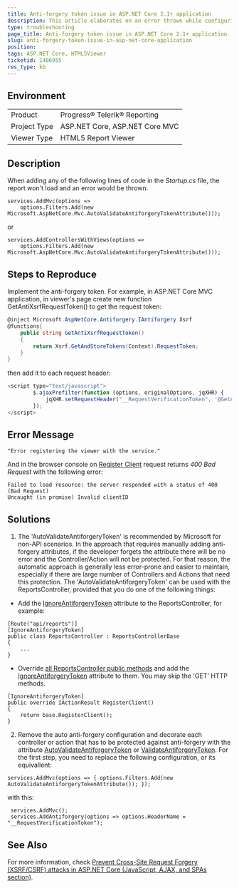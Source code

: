 ```yaml
---
title: Anti-forgery token issue in ASP.NET Core 2.1+ application
description: This article elaborates on an error thrown while configuring an ASP.NET Core 2.1+ application with anti-forgery token.
type: troubleshooting
page_title: Anti-forgery token issue in ASP.NET Core 2.1+ application
slug: anti-forgery-token-issue-in-asp-net-core-application
position: 
tags: ASP.NET Core, HTML5Viewer
ticketid: 1406955
res_type: kb
---
```


## Environment
<table>
    <tbody>
	    <tr>
	    	<td>Product</td>
	    	<td>Progress® Telerik® Reporting</td>
	    </tr>
      <tr>
	    	<td>Project Type</td>
	    	<td>ASP.NET Core, ASP.NET Core MVC</td>
	    </tr>
      <tr>
	    	<td>Viewer Type</td>
	    	<td>HTML5 Report Viewer</td>
	    </tr>
    </tbody>
</table>


## Description
When adding any of the following lines of code in the *Startup.cs* file, the report won't load and an error would be thrown.

```CSharp
services.AddMvc(options => 
	options.Filters.Add(new Microsoft.AspNetCore.Mvc.AutoValidateAntiforgeryTokenAttribute()));
```
or
```CSharp
services.AddControllersWithViews(options => 
	options.Filters.Add(new Microsoft.AspNetCore.Mvc.AutoValidateAntiforgeryTokenAttribute()));
```

## Steps to Reproduce
Implement the anti-forgery token. For example, in ASP.NET Core MVC application, in viewer's page create new function GetAntiXsrfRequestToken() to get the request token:
```C#
@inject Microsoft.AspNetCore.Antiforgery.IAntiforgery Xsrf
@functions{
    public string GetAntiXsrfRequestToken()
    {
        return Xsrf.GetAndStoreTokens(Context).RequestToken;
    }
}
```
then add it to each request header:
```JavaScript
<script type="text/javascript">
        $.ajaxPrefilter(function (options, originalOptions, jqXHR) {
            jqXHR.setRequestHeader("__RequestVerificationToken", '@GetAntiXsrfRequestToken()');
        });
</script>
```

## Error Message
```
"Error registering the viewer with the service."
```

And in the browser console on [Register Client](../telerik-reporting-rest-api-register-client) request returns *400 Bad Request* with the following error:

```
Failed to load resource: the server responded with a status of 400 (Bad Request)
Uncaught (in promise) Invalid clientID
```

## Solutions
1. The 'AutoValidateAntiforgeryToken' is recommended by Microsoft for non-API scenarios. In the approach that requires manually adding anti-forgery attributes, if the developer forgets the attribute there will be no error and the Controller/Action will not be protected. For that reason, the automatic approach is generally less error-prone and easier to maintain, especially if there are large number of Controllers and Actions that need this protection. The 'AutoValidateAntiforgeryToken' can be used with the ReportsController, provided that you do one of the following things:
* Add the [IgnoreAntiforgeryToken](https://docs.microsoft.com/en-us/dotnet/api/microsoft.aspnetcore.mvc.ignoreantiforgerytokenattribute?view=aspnetcore-3.1) attribute to the ReportsController, for example:
```CSharp
[Route("api/reports")]
[IgnoreAntiforgeryToken]
public class ReportsController : ReportsControllerBase
{
	...
}
```
* Override [all ReportsController public methods](../methods-t-telerik-reporting-services-webapi-reportscontrollerbase) and add the [IgnoreAntiforgeryToken](https://docs.microsoft.com/en-us/dotnet/api/microsoft.aspnetcore.mvc.ignoreantiforgerytokenattribute?view=aspnetcore-3.1) attribute to them. You may skip the 'GET' HTTP methods.
```CSharp
[IgnoreAntiforgeryToken]
public override IActionResult RegisterClient()
{
    return base.RegisterClient();
}
```

2. Remove the auto anti-forgery configuration and decorate each controller or action that has to be protected against anti-forgery with
the attribute [AutoValidateAntiforgeryToken](https://docs.microsoft.com/en-us/dotnet/api/microsoft.aspnetcore.mvc.autovalidateantiforgerytokenattribute?view=aspnetcore-3.1) or [ValidateAntiforgeryToken](https://docs.microsoft.com/en-us/dotnet/api/microsoft.aspnetcore.mvc.validateantiforgerytokenattribute?view=aspnetcore-3.1).
For the first step, you need to replace the following configuration, or its equivallent:
```CSharp
services.AddMvc(options => { options.Filters.Add(new AutoValidateAntiforgeryTokenAttribute()); });
```

with this:
```CSharp
 services.AddMvc();
 services.AddAntiforgery(options => options.HeaderName = "__RequestVerificationToken");
```

## See Also
For more information, check [Prevent Cross-Site Request Forgery (XSRF/CSRF) attacks in ASP.NET Core (JavaScript, AJAX, and SPAs section)](https://docs.microsoft.com/en-us/aspnet/core/security/anti-request-forgery?view=aspnetcore-2.2#javascript-ajax-and-spas).
